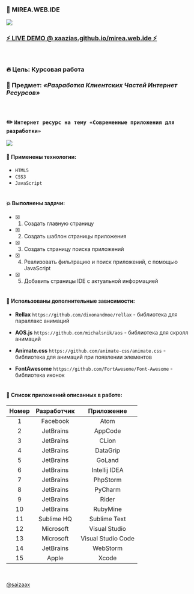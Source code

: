 ### 📌 MIREA.WEB.IDE

![](https://i.imgur.com/UKwK9YT.png)

### [⚡ LIVE DEMO @ xaazias.github.io/mirea.web.ide ⚡](https://xaazias.github.io/mirea.web.ide/)
<br>

### 🔥 Цель: Курсовая работа
### 💼 Предмет: *«Разработка Клиентских Частей Интернет Ресурсов»*

<br>

### ✏️ `Интернет ресурс на тему «Современные приложения для разработки»`

![](https://i.imgur.com/LeYz2pM.png)

#### 👀 Применены технологии:
- `HTML5`
- `CSS3`
- `JavaScript`
<br><br>

#### 💥 Выполнены задачи:
- [x] 1. Создать главную страницу
- [x] 2. Создать шаблон страницы приложения
- [x] 3. Создать страницу поиска приложений
- [x] 4. Реализовать фильтрацию и поиск приложений, с помощью JavaScript
- [x] 5. Добавить страницы IDE с актуальной информацией
<br><br>

#### 🧠 Использованы дополнительные зависимости:
- **Rellax** `https://github.com/dixonandmoe/rellax` - библиотека для параллакс анимаций

- **AOS.js** `https://github.com/michalsnik/aos` - библиотека для скролл анимаций

- **Animate.css** `https://github.com/animate-css/animate.css` - библиотека для анимаций при появлении элементов

- **FontAwesome** `https://github.com/FortAwesome/Font-Awesome` - библиотека иконок
<br><br>

#### 🌟 Список приложений описанных в работе:

| Номер  | Разработчик  | Приложение |
|:--:|:----------:| :-----------------:|
| 1  | Facebook   | Atom               | 
| 2  | JetBrains  | AppCode            | 
| 3  | JetBrains  | CLion              | 
| 4  | JetBrains  | DataGrip           | 
| 5  | JetBrains  | GoLand             | 
| 6  | JetBrains  | Intellij IDEA      | 
| 7  | JetBrains  | PhpStorm           | 
| 8  | JetBrains  | PyCharm            | 
| 9  | JetBrains  | Rider              | 
| 10 | JetBrains  | RubyMine           | 
| 11 | Sublime HQ | Sublime Text       | 
| 12 | Microsoft  | Visual Studio      | 
| 13 | Microsoft  | Visual Studio Code | 
| 14 | JetBrains  | WebStorm           | 
| 15 | Apple      | Xcode              | 
<br>

[@saizaax](https://vk.com/saizaax/)
